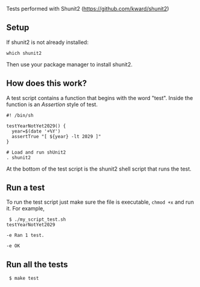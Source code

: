 Tests performed with Shunit2 (https://github.com/kward/shunit2)

## Setup

If shunit2 is not already installed:

```
which shunit2
```

Then use your package manager to install shunit2.

## How does this work?

A test script contains a function that begins with the word "test". Inside 
the function is an *Assertion* style of test.

```shell
#! /bin/sh

testYearNotYet2029() {
  year=$(date '+%Y')
  assertTrue "[ ${year} -lt 2029 ]"
}

# Load and run shUnit2
. shunit2

```

At the bottom of the test script is the shunit2 shell script that runs the test.

## Run a test

To run the test script just make sure the file is executable, `chmod +x` and run
it. For example,

```shell
 $ ./my_script_test.sh
testYearNotYet2029

-e Ran 1 test.

-e OK
```

## Run all the tests

```shell
 $ make test
```
